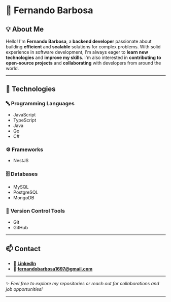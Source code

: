 # 👋 **Fernando Barbosa**

## 💡 About Me

Hello! I'm **Fernando Barbosa**, a **backend developer** passionate about building **efficient** and **scalable** solutions for complex problems.
With solid experience in software development, I'm always eager to **learn new technologies** and **improve my skills**.
I'm also interested in **contributing to open-source projects** and **collaborating** with developers from around the world.

---

## 🧠 Technologies

### 🔤 **Programming Languages**

* JavaScript
* TypeScript
* Java
* Go
* C#

### ⚙️ **Frameworks**

* NestJS

### 🗄️ **Databases**

* MySQL
* PostgreSQL
* MongoDB

### 🧩 **Version Control Tools**

* Git
* GitHub

---

## 📫 Contact

* 💼 [**LinkedIn**](https://www.linkedin.com/in/fernando-barbosa-a790771b8)
* 📧 **[fernandobarbosa1697@gmail.com](mailto:fernandobarbosa1697@gmail.com)**

---

✨ *Feel free to explore my repositories or reach out for collaborations and job opportunities!*

---
